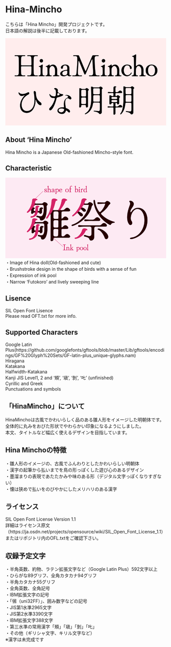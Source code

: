 # Hina-Mincho
こちらは「Hina Mincho」開発プロジェクトです。<br>
日本語の解説は後半に記載しております。<br>

<img src="./hinamincho.png"><br>

<h2>About ‘Hina Mincho’</h2>
Hina Mincho is a Japanese Old-fashioned Mincho-style font.<br>

<h2>Characteristic</h2>
<img src="./hinamatsuri.png"><br>
・Image of Hina doll(Old-fashioned and cute)<br>
・Brushstroke design in the shape of birds with a sense of fun<br>
・Expression of ink pool<br>
・Narrow ‘Futokoro’ and lively sweeping line<br>

<h2>Lisence</h2>
SIL Open Font Lisence<br>
Please read OFT.txt for more info.<br>


<h2>Supported Characters</h2>
Google Latin Plus(https://github.com/googlefonts/gftools/blob/master/Lib/gftools/encodings/GF%20Glyph%20Sets/GF-latin-plus_unique-glyphs.nam)<br>
Hiragana<br>
Katakana<br>
Halfwidth-Katakana<br>
Kanji JIS Level1, 2 and ‘頰’, ‘塡’, ‘剝’, ‘𠮟’ (unfinished)<br>
Cyrillic and Greek<br>
Punctuations and symbols<br>


<h2>「HinaMincho」について</h2>
HinaMinchoは古風でかわいらしく品のある雛人形をイメージした明朝体です。<br>
全体的に丸みをおびた形状でやわらかい印象になるようにしました。<br>
本文、タイトルなど幅広く使えるデザインを目指しています。<br>

<h2>Hina Minchoの特徴</h2>
・雛人形のイメージの、古風でふんわりとしたかわいらしい明朝体<br>
・漢字の起筆から払いまでを鳥の形っぽくした遊び心のあるデザイン<br>
・墨溜まりの表現であたたかみや味のある形（デジタル文字っぽくなりすぎない）<br>
・懐は狭めで払いをのびやかにしたメリハリのある漢字

<h2>ライセンス</h2>
SIL Open Font License Version 1.1<br>
詳細はライセンス原文（https://ja.osdn.net/projects/opensource/wiki/SIL_Open_Font_License_1.1）またはリポジトリ内のOFL.txtをご確認下さい。<br>

<h2>収録予定文字</h2>
・半角英数、約物、ラテン拡張文字など（Google Latin Plus）592文字以上<br>
・ひらがな89グリフ、全角カタカナ94グリフ<br>
・半角カタカナ55グリフ<br>
・全角英数、全角記号<br>
・IBM拡張文字の記号<br>
・「㋿（uni32FF）」、囲み数字などの記号<br>
・JIS第1水準2965文字<br>
・JIS第2水準3390文字<br>
・IBM拡張文字388文字<br>
・第三水準の常用漢字「頰」「塡」「剝」「𠮟」<br>
・その他（ギリシャ文字、キリル文字など）<br>
※漢字は未完成です
